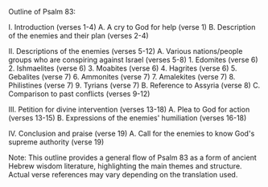 Outline of Psalm 83:

I. Introduction (verses 1-4)
    A. A cry to God for help (verse 1)
    B. Description of the enemies and their plan (verses 2-4)

II. Descriptions of the enemies (verses 5-12)
    A. Various nations/people groups who are conspiring against Israel (verses 5-8)
        1. Edomites (verse 6)
        2. Ishmaelites (verse 6)
        3. Moabites (verse 6)
        4. Hagrites (verse 6)
        5. Gebalites (verse 7)
        6. Ammonites (verse 7)
        7. Amalekites (verse 7)
        8. Philistines (verse 7)
        9. Tyrians (verse 7)
    B. Reference to Assyria (verse 8)
    C. Comparison to past conflicts (verses 9-12)

III. Petition for divine intervention (verses 13-18)
    A. Plea to God for action (verses 13-15)
    B. Expressions of the enemies' humiliation (verses 16-18)

IV. Conclusion and praise (verse 19)
    A. Call for the enemies to know God's supreme authority (verse 19)

Note: This outline provides a general flow of Psalm 83 as a form of ancient Hebrew wisdom literature, highlighting the main themes and structure. Actual verse references may vary depending on the translation used.